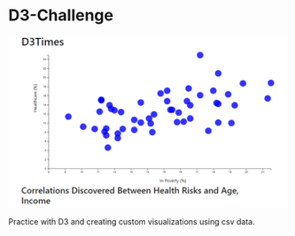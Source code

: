 # D3-Challenge

![landingPage](assets/data/g1.PNG)

Practice with D3 and creating custom visualizations using csv data. 
